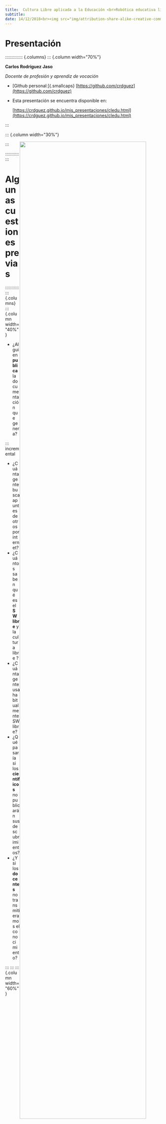 ```yaml
---
title:  Cultura Libre aplicada a la Educación <br>Robótica educativa libre y otros ejemplos
subtitle: 
date: 14/12/2018<br><img src="img/attribution-share-alike-creative-commons-license.png" align="center" style="padding-right:0px" width="20%">
---
```


# Presentación

:::::::::::::: {.columns}
::: {.column width="70%"}

**Carlos Rodríguez Jaso** 

*Docente de profesión y aprendiz de vocación*

* [Github personal:]{.smallcaps} 
  [https://github.com/crdguez](https://github.com/crdguez)

* Esta presentación se encuentra disponible en:

  [https://crdguez.github.io/mis_presentaciones/cledu.html](https://crdguez.github.io/mis_presentaciones/cledu.html)

:::

::: {.column width="30%"}

<img src="img/carlos.jpg" align="left" style="float:right" width="90%">



::: 

::::::::::::::

# Algunas cuestiones previas

:::::::::::::: {.columns}
::: {.column width="40%"}

* ¿Alguien **publica** la documentación que genera?

::: incremental

* ¿Cuánta gente busca apuntes de otros por internet?
* ¿Cuántos saben qué es el **SW libre** y la cultura libre ?
* ¿Cuánta gente usa habitualmente SW libre?
* ¿Qué pasaría si los **científicos** no publicarán sus descubrimientos?
* ¿Y si los **docentes** no transmitieramos el conocimiento?

:::
:::
::: {.column width="60%"}
<img src="img/cleduform.png" align="center" style="float:center" width="70%">

[https://goo.gl/forms/WPcut7UhJ3ZcIuox2](https://goo.gl/forms/WPcut7UhJ3ZcIuox2)

:::
::::::::::::::



::: notes

?????

:::

# Resultados, objetivo

:::::::::::::: {.columns}
::: {.column width="40%"}

<img src="img/cleduans.png" align="center" style="float:center" width="70%">

[https://goo.gl/5srkMW](https://goo.gl/5srkMW)

:::
::: {.column width="60%"}

Me daré por satisfecho si al final de la presentación ...

::: incremental

* ...  comprendemos la **importancia de compartir el conocimiento que generemos**

:::

:::
::::::::::::::



::: notes

?????

:::

### 




# Un poco de historia

:::::::::::::: {.columns}
::: {.column width="40%"}

<img src="img/enciclopedia.png" align="center" style="float:center" width="60%">

[Encyclopedie de D'Alembert et Diderot (fuente: Wikimedia Commons)](https://commons.wikimedia.org/wiki/File:Encyclopedie_de_D%27Alembert_et_Diderot_-_Premiere_Page_-_ENC_1-NA5.jpg)

:::
::: {.column width="60%"}

* Los intereses privados frente al bien común hacen que surjan en el s. XVIII los **derechos de autor** frente al dominio público. 

::: incremental

* Por otro lado, diferentes corrientes han intentado  democratizar o socializar el conocimiento:

  - La **Ilustración** en el s. XVIII:  la enciclopedia de Diderot y D`Alembert

  - Internet y el concepto de **Web 2.0**

  - El movimiento del **Software Libre** y su ética


:::

:::
::::::::::::::



::: notes



La defensa de los derechos de autor es muy respetable aunque, es obvio que la ocultación de información no favorece el aprovechamiento del conocimiento.  La pérdida de libertad de acceso al conocimiento "frena" su desarrollo.

El modelo científico se basa en la publicación del conocimiento.

Internet ha sido la tecnología que ha facilitado el boom de lo libre. Es la principal fuente de difusión de conocimiento actual.

:::

# La ética del Movimiento del Software Libre

:::::::::::::: {.columns}
::: {.column width="40%"}

<img src="img/stallman.png" align="center" style="float:center" width="70%">

[Richard Stallman (fuente: Wikimedia Commons)](https://commons.wikimedia.org/wiki/File:Richard_Stallman_2016_Talk_in_Madrid_06.jpg)

:::
::: {.column width="60%"}
- Fundado por Richard Stallman

::: incremental
- defiende el hecho de ganar en libertad al tener acceso "libre" al conocimiento (particularmente al código de los programas):
  - 1ª Libertad:  Libertad de **uso**
  - 2ª Libertad: Libertad de **estudio**
  - 3ª Libertad: Libertad de **distribución**
  - 4ª Libertad: Libertad de **mejora**
- Obligaciones: Vienen determinadas por las licencias. Más o menos restrictivas, pero al menos exigen la **atribución**
- Extensión a otros ámbitos culturales: Música, arte, hardware, etc. $\to$ **Cultura Libre**

:::

:::
::::::::::::::



::: notes

Las licencias, y si son libres, respetan las libertades

:::



# Algunos mitos y barreras del Software Libre

:::::::::::::: {.columns}
::: {.column width="40%"}

<img src="img/revolucion.png" align="center" style="float:center" width="70%">

[Eugène Delacroix derivative work: Ju gatsu mikka (fuente:wikimedia)](https://commons.wikimedia.org/wiki/File:CC_guidant_les_contributeurs.jpg)

:::
::: {.column width="60%"}
* El software libre es **gratis**

::: incremental
* El software libre **no me obliga** a nada

* El SL es de **"frikis"** que solo usan SL

* **Dificultades** para "contribuir"
  - Comunidades cerradas
  - "Aún no tengo todo bien documentado"
::: 


:::
::::::::::::::



::: notes

La Cultura Libre es solo una opción, lo no libre es también muy respetable

:::

# Beneficios de "compartir" el conocimiento

:::::::::::::: {.columns}
::: {.column width="70%"}


* **Democratización** del modelo que sigue la comunidad científica

::: incremental

* Tener que documentar nos ayuda a sintetizar, organizar y **aprender en profundidad**
* **Ayudamos** a otras personas a que aprendan
* Posibilitamos que **otros mejoren** lo que hemos hecho
* Transmitimos a nuestro alumnado **un modelo de enseñanza-aprendizaje**
* Generalmente "el conocimiento" se **genera de manera más rápida** 

:::

:::
::: {.column width="30%"}



<img src="img/darwin.png" align="center" style="float:center" width="100%">

[Primera réplica RepRap (fuente:wikimedia)](https://commons.wikimedia.org/wiki/File:First_replication.jpg#file)

:::
::::::::::::::

::: notes

:::

# Robótica educativa

:::::::::::::: {.columns}
::: {.column width="40%"}

<img src="img/cartuino.png" align="center" style="float:center" width="100%">



:::
::: {.column width="60%"}

El antes del boom de la robótica educativa libre: [Lego Mindstorms](https://www.lego.com/es-es/mindstorms), [Bee-bot](https://www.bee-bot.us/), ...

::: incremental
* Ventajas de la robótica no libre:
  * **Facilidad** de uso
  * **Robustos**
  * Funcionan **bien**
* Inconvenientes:
  * **Caros**
  * Software **limitado**
  * Creatividad **limitada**
:::

:::
::::::::::::::

::: notes



:::



# El boom de la Robótica Libre

:::::::::::::: {.columns}
::: {.column width="40%"}

<img src="img/skybot.png" align="center" style="float:center" width="100%">

[miniskybot (fuente: iearobotics)](http://www.iearobotics.com/wiki/index.php?title=Archivo:Miniskybot-v1.0-red-r1.jpg)

:::
::: {.column width="60%"}

Tecnologías que han facilitado su desarrollo:

::: incremental
* **Microcontrolador** libre: [Arduino](https://www.arduino.cc/)
* **Software** libre y una comunidad activa: [Arduino IDE](https://www.arduino.cc/en/Main/Software)
* **Mecánica**: Impresión 3D o máquinas de corte CNC (muchas de ellas libres de [RepRap](https://reprap.org/wiki/RepRap))
:::
  **Consecuencia** $\to$ Democratización de la robótica y multitud de modelos  derivados



:::
::::::::::::::

::: notes



:::



# Algunos ejemplos de robots "libres"

Basta con echar un vistazo en [Thingiverse](https://www.thingiverse.com/explore/popular/hobby/robotics/)



:::::::::::::: {.columns}
::: {.column width="25%"}

<img src="img/renacuajo.png" align="center" style="float:center" width="90%">

[Renacuajo de bq (fuente: github)](https://github.com/Obijuan/printbots/tree/master/Renacuajo)

:::
::: {.column width="25%"}

<img src="img/eezy.png" align="center" style="float:center" width="90%">

[Eezybotarm de Carlo Franciscone (fuente: Thingiverse)](https://www.thingiverse.com/thing:1454048)

:::

::: {.column width="25%"}

<img src="img/otto.png" align="center" style="float:center" width="90%">

[Otto de Camilo Parra (fuente: Thingiverse)](https://www.thingiverse.com/thing:1568652)

:::
::: {.column width="25%"}

<img src="img/escornabot.png" align="center" style="float:center" width="90%">

[Escornabot - Varios autores (fuente: bricolabs)](https://bricolabs.cc/wiki/proyectos/escornabot)

:::

::::::::::::::

::: notes



:::

# Resumiendo

:::::::::::::: {.columns}
::: {.column width="65%"}

<br>

Vale la pena aplicar la ética de la cultura libre, publicar libremente, desarrollar en abierto ... <br>

<br>

**... En definitiva, generar y compartir el conocimiento** <br><br>



:::
::: {.column width="35%"}

<img src="img/ghcatedu.png" align="center" style="float:center" width="90%">

[Github de Catedu](https://github.com/catedu)

:::
::::::::::::::



::: notes



:::

#  Gracias por vuestra atención

<br>
<br>
*“Si tú tienes una manzana y yo tengo una manzana, e intercambiamos las manzanas, entonces tanto tú como yo seguiremos teniendo una manzana. Pero si tú tienes una idea y yo tengo una idea, e intercambiamos ideas, entonces ambos tendremos dos ideas. ”*

*George Bertrand Shaw*



